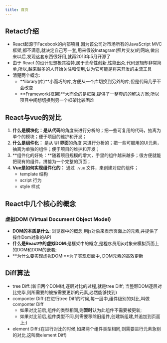 ```yaml
---
title: 首页
---
```


## Retact介绍
* React起源于Facebook的内部项目,因为该公司对市场所有的JavaScript MVC 框架,都不满意,就决定自己写一套,用来假设Instagram(照片交友)的网站,做出来以后,发现这套东西很好用,就再2013年5月开源了
* 由于  React 的设计思想极其独特,属于革命性创新,性能出众,代码逻辑却非常简单,所以,越来越多的人开始关注和使用,认为它可能是将来开发的主流工具
* 清楚两个概念:  
    -  **library(库)**小而巧的库,方便从一个库切换到另外的库;但是代码几乎不会改变
    -  **Framework(框架)**大而全的是框架,提供了一整套的的解决方案;所以项目中间想切换到另一个框架比较困难

## React与vue的对比
1. **什么是模块化：**是从**代码**的角度来进行分析的；把一些可复用的代码，抽离为单个的模块；便于项目的维护和开发；
2. **什么是组件化：** 是从 **UI 界面**的角度 来进行分析的；把一些可服用的UI元素，抽离为单独的组件；便于项目的维护和开发；
3. **组件化的好处：**随着项目规模的增大，手里的组件越来越多；很方便就能把现有的组件，拼接为一个完整的页面；
4. **Vue是如何实现组件化的：** 通过 `.vue` 文件，来创建对应的组件；
   + template  结构
   + script        行为
   + style           样式

## React中几个核心的概念
### 虚拟DOM (Virtual Document Object Model)
+ **DOM的本质是什么**: 浏览器中的概念,用js对象来表示页面上的元素,并提供了操作Dom对象的API
+ **什么是React中的虚拟DOM**:是框架中的概念,是程序员用js对象来模拟页面上的DOM和DOM的嵌套;
+  **为什么要实现虚拟DOM:**为了实现页面中, DOM元素的高效更新


## Diff算法
+ tree Diff:(新旧两个DOM树,逐层对比的过程,就是tree Diff; 当整颗DOM逐层对比完毕,则所需要的被按需要更新的元素,必然能够找到)
+ componter Diff:(在进行tree Diff的时候,每一层中,组件级别的对比,叫做componter Diff
    - 如果对比前后,组件的类型相同,则**暂时**认为此组件不需要被更新;
    - 如果对比前后,组件类型不同,则需要移除旧组件,创建新组建,并追加到页面上;)
+ element Diff:(在进行对比的时候,如果两个组件类型相同,则需要进行元素急别的对比,这叫做element Diff)
<img :src="$withBase('/front/react/Diff.png')">

<img :src="$withBase('/front/react/虚拟DOM的概念.png')">
